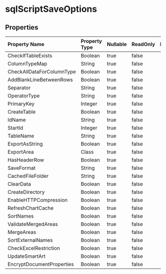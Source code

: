 # **sqlScriptSaveOptions**

 

## **Properties**

| Property Name | Property Type | Nullable |  ReadOnly | DefaultValue | Description | 
| :- | :- | :- |:- |  :- | :- |
|CheckIfTableExists|Boolean|true|false |  ||
|ColumnTypeMap|String|true|false |  ||
|CheckAllDataForColumnType|Boolean|true|false |  ||
|AddBlankLineBetweenRows|Boolean|true|false |  ||
|Separator|String|true|false |  ||
|OperatorType|String|true|false |  ||
|PrimaryKey|Integer|true|false |  ||
|CreateTable|Boolean|true|false |  ||
|IdName|String|true|false |  ||
|StartId|Integer|true|false |  ||
|TableName|String|true|false |  ||
|ExportAsString|Boolean|true|false |  ||
|ExportArea|Class|true|false |  ||
|HasHeaderRow|Boolean|true|false |  ||
|SaveFormat|String|true|false |  ||
|CachedFileFolder|String|true|false |  ||
|ClearData|Boolean|true|false |  ||
|CreateDirectory|Boolean|true|false |  ||
|EnableHTTPCompression|Boolean|true|false |  ||
|RefreshChartCache|Boolean|true|false |  ||
|SortNames|Boolean|true|false |  ||
|ValidateMergedAreas|Boolean|true|false |  ||
|MergeAreas|Boolean|true|false |  ||
|SortExternalNames|Boolean|true|false |  ||
|CheckExcelRestriction|Boolean|true|false |  ||
|UpdateSmartArt|Boolean|true|false |  ||
|EncryptDocumentProperties|Boolean|true|false |  ||

